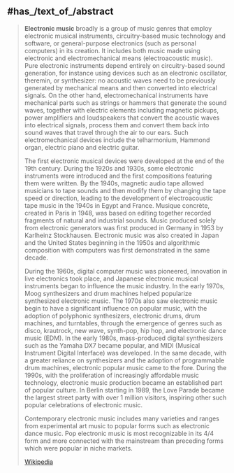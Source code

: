 ﻿---
aliases:
- "Electronic music"
has_id_wikidata: Q9778
instance_of: "[[_Standards/WikiData/WD~music genre,188451]]"
different_from: '[[_Standards/WikiData/WD~electronica,817138]]'
practiced_by: "[[_Standards/WikiData/WD~electronic musician,5358395]]"
topic_s_main_template: '[[_Standards/WikiData/WD~Template_Electronica,13501008]]'
topic_s_main_Wikimedia_portal: "[[_Standards/WikiData/WD~Portal_Electronic music,14615763]]"
described_by_source: "[[_Standards/WikiData/WD~DDEX AVS Data Dictionary Version 1,106615149]]"
subclass_of: '[[_Standards/WikiData/WD~music,115484611]]'
IAB_code: 351
exact_match: "http://service.ddex.net/dd/DD-AVS-001/dd/ddex_ElectronicMusic"
equivalent_class: "http://service.ddex.net/dd/DD-AVS-001/dd/ddex_ElectronicMusic"
Amazon_com_browse_node: 11974381
Commons_category: "Electronic music"
subreddit: electronicmusic
short_name: elektronisk
inception: "1920"
has_time_started: 1920-06 
image: "http://commons.wikimedia.org/wiki/Special:FilePath/1st%20commercial%20Moog%20synthesizer%20%281964%2C%20commissioned%20by%20the%20Alwin%20Nikolai%20Dance%20Theater%20of%20NY%29%20%40%20Stearns%20Collection%20%28Stearns%202035%29%2C%20University%20of%20Michigan.jpg"
---

## #has_/text_of_/abstract 

> **Electronic music** broadly is a group of music genres that employ electronic musical instruments, circuitry-based music technology and software, or general-purpose electronics (such as personal computers) in its creation. It includes both music made using electronic and electromechanical means (electroacoustic music). Pure electronic instruments depend entirely on circuitry-based sound generation, for instance using devices such as an electronic oscillator, theremin, or synthesizer: no acoustic waves need to be previously generated by mechanical means and then converted into electrical signals. On the other hand, electromechanical instruments have mechanical parts such as strings or hammers that generate the sound waves, together with electric elements including magnetic pickups, power amplifiers and loudspeakers that convert the acoustic waves into electrical signals, process them and convert them back into sound waves that travel through the air to our ears. Such electromechanical devices include the telharmonium, Hammond organ, electric piano and electric guitar.
>
> The first electronic musical devices were developed at the end of the 19th century. During the 1920s and 1930s, some electronic instruments were introduced and the first compositions featuring them were written. By the 1940s, magnetic audio tape allowed musicians to tape sounds and then modify them by changing the tape speed or direction, leading to the development of electroacoustic tape music in the 1940s in Egypt and France. Musique concrète, created in Paris in 1948, was based on editing together recorded fragments of natural and industrial sounds. Music produced solely from electronic generators was first produced in Germany in 1953 by Karlheinz Stockhausen. Electronic music was also created in Japan and the United States beginning in the 1950s and algorithmic composition with computers was first demonstrated in the same decade.
>
> During the 1960s, digital computer music was pioneered, innovation in live electronics took place, and Japanese electronic musical instruments began to influence the music industry. In the early 1970s, Moog synthesizers and drum machines helped popularize synthesized electronic music. The 1970s also saw electronic music begin to have a significant influence on popular music, with the adoption of polyphonic synthesizers, electronic drums, drum machines, and turntables, through the emergence of genres such as disco, krautrock, new wave, synth-pop, hip hop, and electronic dance music (EDM). In the early 1980s, mass-produced digital synthesizers such as the Yamaha DX7 became popular, and MIDI (Musical Instrument Digital Interface) was developed. In the same decade, with a greater reliance on synthesizers and the adoption of programmable drum machines, electronic popular music came to the fore. During the 1990s, with the proliferation of increasingly affordable music technology, electronic music production became an established part of popular culture. In Berlin starting in 1989, the Love Parade became the largest street party with over 1 million visitors, inspiring other such popular celebrations of electronic music.
>
> Contemporary electronic music includes many varieties and ranges from experimental art music to popular forms such as electronic dance music. Pop electronic music is most recognizable in its 4/4 form and more connected with the mainstream than preceding forms which were popular in niche markets.
>
> [Wikipedia](https://en.wikipedia.org/wiki/Electronic%20music) 


